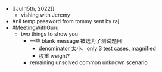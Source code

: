 - [[Jul 15th, 2022]]
	- vishing with Jeremy
- Anil temp password from tommy sent by raj
- #MeetingWithGuru
	- two things to show you
		- 一些 blank message 被选为了测试题目
			- denominator 太小，only 3 test cases,  magnified
			- 权重 weight?
		- remaining unsolved common unknown scenario